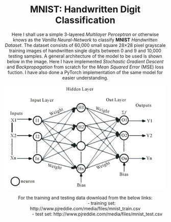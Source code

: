 # <div align='center' >MNIST: Handwritten Digit Classification<div>

 <div align='center'> Here I shall use a simple 3-layered <i>Multilayer Perceptron</i> or otherwise knows as the <i>Vanilla Neural-Network</i> to classify <b>MNIST</b> <i>Handwritten Dataset</i>. The dataset consists of 60,000 small square 28×28 pixel grayscale training images of handwritten single digits between 0 and 9 and 10,000 testing samples. A general architecture of the model to be used is shown below in the image. Here I have implemented <i>Stochastic Gradient Descent</i> and <i>Backpropagation</i> from scratch for the <i>Mean Squared Error</i> (MSE) loss fuction. I have also done a PyTorch implementation of the same model for easier understanding.</div> 


<p align='center'><img src=./qModel.jpg></p>
<p align='center'>
For the training and testing data download from the below links:<br>
&nbsp; &nbsp; &nbsp; &nbsp; &nbsp; &nbsp; &nbsp; &nbsp; &nbsp; &nbsp; &nbsp; &nbsp; &nbsp; - training set: http://www.pjreddie.com/media/files/mnist_train.csv<br>
&nbsp; &nbsp; &nbsp; &nbsp; &nbsp;  &nbsp; &nbsp; &nbsp; &nbsp;&nbsp; - test set: http://www.pjreddie.com/media/files/mnist_test.csv
</p>
